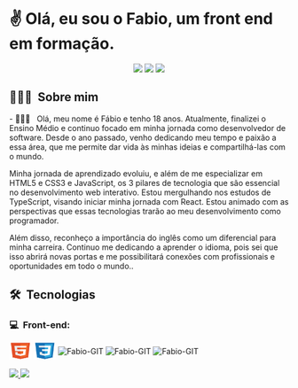 # ✌ Olá, eu sou o Fabio, um  front end em formação.

<p align="center">
<a href="https://www.instagram.com/ofabiojunior__/"><img src="https://img.shields.io/badge/-@ofabiojunior___-E4405F?style=flat-square&logo=Instagram&logoColor=white"/></a>
<a href="https://www.linkedin.com/in/f%C3%A1bio-silva-dev/"><img src="https://img.shields.io/badge/-Fabio%20Junior%20-0077B5?style=flat-square&logo=Linkedin&logoColor=white"/></a>
<a href="mailto:fabioclash2005@gmail.com"><img src="https://img.shields.io/badge/-fabioclash2005@gmail.com-D14836?style=flat-square&logo=Gmail&logoColor=white"/></a>
</p>
<h2> 👨🏻‍💻 &nbsp;Sobre mim </h2>
- 👨🏻‍💻 &nbsp; Olá, meu nome é Fábio e tenho 18 anos. Atualmente, finalizei o Ensino Médio e continuo focado em minha jornada como desenvolvedor de software. Desde o ano passado, venho dedicando meu tempo e paixão a essa área, que me permite dar vida às minhas ideias e compartilhá-las com o mundo.

Minha jornada de aprendizado evoluiu, e além de me especializar em HTML5 e CSS3 e JavaScript, os 3 pilares de tecnologia que são essencial no desenvolvimento web interativo. Estou  mergulhando nos estudos de TypeScript, visando iniciar minha jornada com React. Estou animado com as perspectivas que essas tecnologias trarão ao meu desenvolvimento como programador.

Além disso, reconheço a importância do inglês como um diferencial para minha carreira. Continuo me dedicando a aprender o idioma, pois sei que isso abrirá novas portas e me possibilitará conexões com profissionais e oportunidades em todo o mundo..
<h2> 🛠 &nbsp;Tecnologias</h2>
<h3>💻 &nbsp;Front-end:</h3>
<div>
<img align="center" alt="Fabio-HTML" height="30" width="40" src="https://raw.githubusercontent.com/devicons/devicon/master/icons/html5/html5-original.svg">
<img align="center" alt="Fabio-CSS" height="30" width="40" src="https://raw.githubusercontent.com/devicons/devicon/master/icons/css3/css3-original.svg">
<img align="center" alt="Fabio-GIT" height="30" width="40" src="https://cdn.jsdelivr.net/gh/devicons/devicon/icons/git/git-original.svg" />
 <img align="center" alt="Fabio-GIT" height="30" width="40" src="https://cdn.jsdelivr.net/gh/devicons/devicon/icons/javascript/javascript-original.svg" />
 <img align="center" alt="Fabio-GIT" height="30" width="40" src="https://cdn.jsdelivr.net/gh/devicons/devicon/icons/typescript/typescript-original.svg" />
</div> <br>
 <div>
  <a href="https://github.com/fabiobud">
  <img height="180em" src="https://github-readme-stats.vercel.app/api?username=fabiobud&show_icons=true&theme=dracula&include_all_commits=true&count_private=true"/>
  <img height="180em" src="https://github-readme-stats.vercel.app/api/top-langs/?username=fabiobud&layout=compact&langs_count=7&theme=dracula"/> 
</div>
 


 


 
